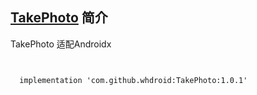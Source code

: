 ## [TakePhoto](https://github.com/crazycodeboy/TakePhoto) 简介


TakePhoto 适配Androidx



```


  implementation 'com.github.whdroid:TakePhoto:1.0.1'


